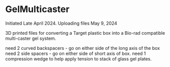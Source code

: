 # GelMulticaster
Initiated Late April 2024. Uploading files May 9, 2024

3D printed files for converting a Target plastic box into a Bio-rad compatible multi-caster gel system.

need 2 curved backspacers - go on either side of the long axis of the box
need 2 side spacers - go on either side of short axis of box.
need 1 compression wedge to help apply tension to stack of glass gel plates.
